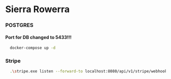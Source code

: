 # Sierra Rowerra
### POSTGRES
#### Port for DB changed to 5433!!!
```bash
  docker-compose up -d
```

### Stripe
```bash
  .\stripe.exe listen --forward-to localhost:8080/api/v1/stripe/webhook
```
